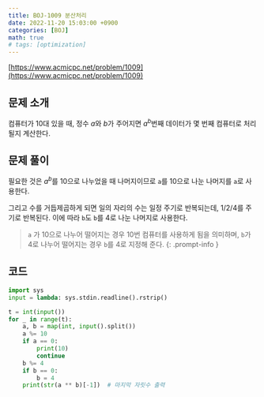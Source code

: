 ```yaml
---
title: BOJ-1009 분산처리
date: 2022-11-20 15:03:00 +0900
categories: [BOJ]
math: true
# tags: [optimization]
---
```


[https://www.acmicpc.net/problem/1009](https://www.acmicpc.net/problem/1009)  

## 문제 소개

컴퓨터가 10대 있을 때, 정수 $a$와 $b$가 주어지면 $a^b$번째 데이터가 몇 번째 컴퓨터로 처리될지 계산한다.

## 문제 풀이

필요한 것은 $a^b$를 10으로 나누었을 때 나머지이므로 `a`를 10으로 나눈 나머지를 `a`로 사용한다.

그리고 수를 거듭제곱하게 되면 일의 자리의 수는 일정 주기로 반복되는데, 1/2/4를 주기로 반복된다. 이에 따라 `b`도 `b`를 4로 나눈 나머지로 사용한다.

> `a` 가 10으로 나누어 떨어지는 경우 10번 컴퓨터를 사용하게 됨을 의미하며, `b`가 4로 나누어 떨어지는 경우 `b`를 4로 지정해 준다.
{: .prompt-info }

## 코드

```python
import sys
input = lambda: sys.stdin.readline().rstrip()

t = int(input())
for _ in range(t):
    a, b = map(int, input().split())
    a %= 10
    if a == 0:
        print(10)
        continue
    b %= 4
    if b == 0:
        b = 4
    print(str(a ** b)[-1])  # 마지막 자릿수 출력
```
